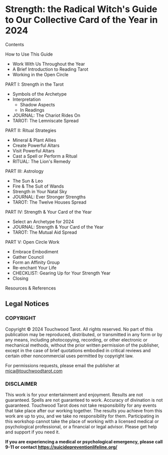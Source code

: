 # Strength: the Radical Witch's Guide to Our Collective Card of the Year in 2024

Contents

How to Use This Guide
* Work With Us Throughout the Year
* A Brief Introduction to Reading Tarot
* Working in the Open Circle
  
PART I: Strength in the Tarot
* Symbols of the Archetype
* Interpretation
  * Shadow Aspects
  * In Readings
* JOURNAL: The Chariot Rides On
* TAROT: The Lemniscate Spread
  
PART II: Ritual Strategies
* Mineral & Plant Allies
* Create Powerful Altars
* Visit Powerful Altars
* Cast a Spell or Perform a Ritual
* RITUAL: The Lion's Remedy
  
PART III: Astrology
* The Sun & Leo
* Fire & The Suit of Wands
* Strength in Your Natal Sky
* JOURNAL: Ever Stronger Strengths
* TAROT: The Twelve Houses Spread
  
PART IV: Strength & Your Card of the Year
* Select an Archetype for 2024
* JOURNAL: Strength & Your Card of the Year
* TAROT: The Mutual Aid Spread
  
PART V: Open Circle Work
* Embrace Embodiment
* Gather Council
* Form an Affinity Group
* Re-enchant Your Life
* CHECKLIST: Gearing Up for Your Strength Year
* Closing
  
Resources & References

## Legal Notices

### COPYRIGHT

Copyright © 2024 Touchwood Tarot. All rights reserved. No part of this publication may be reproduced, distributed, or transmitted in any form or by any means, including photocopying, recording, or other electronic or mechanical methods, without the prior written permission of the publisher, except in the case of brief quotations embodied in critical reviews and certain other noncommercial uses permitted by copyright law.

For permissions requests, please email the publisher at mica@touchwoodtarot.com

### DISCLAIMER

This work is for your entertainment and enjoyment. Results are not guaranteed. Spells are not guaranteed to work. Accuracy of divination is not guaranteed. Touchwood Tarot does not take responsibility for any events that take place after our working together. The results you achieve from this work are up to you, and we take no responsibility for them. Participating in this workshop cannot take the place of working with a licensed medical or psychological professional, or a financial or legal advisor. Please get help and support if you need it.

**If you are experiencing a medical or psychological emergency, please call 9-11 or contact https://suicidepreventionlifeline.org/**
